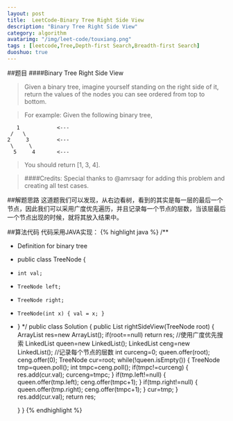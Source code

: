 ```yaml
---
layout: post
title:  LeetCode-Binary Tree Right Side View
description: "Binary Tree Right Side View"
category: algorithm
avatarimg: "/img/leet-code/touxiang.png"
tags : [leetcode,Tree,Depth-first Search,Breadth-first Search]
duoshuo: true
---
```

##题目
####Binary Tree Right Side View
>Given a binary tree, imagine yourself standing on the right side of it, return the values of the nodes you can see ordered from top to bottom.

>For example:
>Given the following binary tree,
>
	   1            <---
	 /   \
	2     3         <---
	 \     \
	  5     4       <---
>You should return [1, 3, 4].

>####Credits:
>Special thanks to @amrsaqr for adding this problem and creating all test cases.

<!-- more -->
	
##解题思路
这道题我们可以发现，从右边看树，看到的其实是每一层的最后一个节点，因此我们可以采用广度优先遍历，并且记录每一个节点的层数，当该层最后一个节点出现的时候，就将其放入结果中。

##算法代码
代码采用JAVA实现：
{% highlight java %}
/**
 * Definition for binary tree
 * public class TreeNode {
 *     int val;
 *     TreeNode left;
 *     TreeNode right;
 *     TreeNode(int x) { val = x; }
 * }
 */
public class Solution {
    public List<Integer> rightSideView(TreeNode root) {
    	ArrayList<Integer> res=new ArrayList<Integer>();
    	if(root==null)
    		return res;
    	//使用广度优先搜索
    	LinkedList<TreeNode> queen=new LinkedList<TreeNode>();
    	LinkedList<Integer> ceng=new LinkedList<Integer>(); //记录每个节点的层数
    	int curceng=0;
    	queen.offer(root);
    	ceng.offer(0);
    	TreeNode cur=root;
    	while(!queen.isEmpty())
    	{
    		TreeNode tmp=queen.poll();
    		int tmpc=ceng.poll();
    		if(tmpc!=curceng)
    		{
    			res.add(cur.val);
    			curceng=tmpc;
    		}
			if(tmp.left!=null)
			{
				queen.offer(tmp.left);
				ceng.offer(tmpc+1);
			}
			if(tmp.right!=null)
			{
				queen.offer(tmp.right);
				ceng.offer(tmpc+1);
			}
    		cur=tmp;
    	}
    	res.add(cur.val);
    	return res;
        
    }
}
{% endhighlight %}










